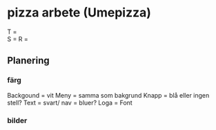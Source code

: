 # pizza arbete (Umepizza)

T =  
S = 
R = 

## Planering 
### färg
Backgound = vit 
Meny = samma som bakgrund 
Knapp = blå eller ingen stell?
Text = svart/
nav = bluer? 
Loga = 
Font


### bilder
